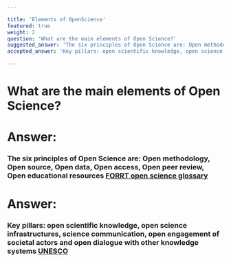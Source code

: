 ```yaml
---

title: 'Elements of OpenScience'
featured: true
weight: 2
question: 'What are the main elements of Open Science?'
suggested_answer: 'The six principles of Open Science are: Open methodology, Open source, Open data, Open access, Open peer review, Open educational resources [FORRT open science glossary](https://forrt.org/glossary/open-science/)'
accepted_answer: 'Key pillars: open scientific knowledge, open science infrastructures, science communication, open engagement of societal actors and open dialogue with other knowledge systems [UNESCO](https://unesdoc.unesco.org/ark:/48223/pf0000379949)'

---
```

# What are the main elements of Open Science?
# Answer: 
### The six principles of Open Science are: Open methodology, Open source, Open data, Open access, Open peer review, Open educational resources [FORRT open science glossary](https://forrt.org/glossary/open-science/)

# Answer: 
### Key pillars: open scientific knowledge, open science infrastructures, science communication, open engagement of societal actors and open dialogue with other knowledge systems [UNESCO](https://unesdoc.unesco.org/ark:/48223/pf0000379949)
